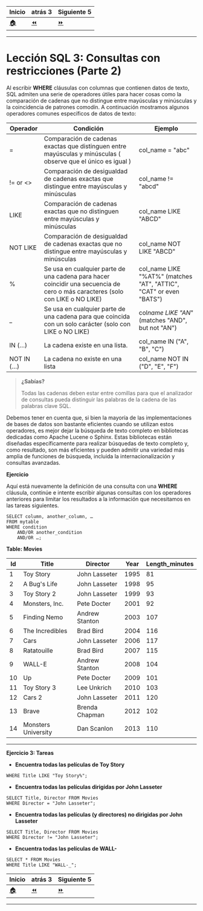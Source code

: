 | **Inicio**            | **atrás 3**                              | **Siguiente 5**              |
| --------------------- | ---------------------------------------- | ---------------------------- |
| [🏠](../../README.md) | [⏪](./3_consultas_con_restricciones.md) | [⏩](./5_filtrar_ordenar.md) |

---

# **Lección SQL 3: Consultas con restricciones (Parte 2)**

Al escribir **WHERE** cláusulas con columnas que contienen datos de texto, SQL admiten una serie de operadores útiles para hacer cosas como la comparación de cadenas que no distingue entre mayúsculas y minúsculas y la coincidencia de patrones comodín. A continuación mostramos algunos operadores comunes específicos de datos de texto:

| **Operador** | **Condición**                                                                                                                 | **Ejemplo**                                                        |
| ------------ | ----------------------------------------------------------------------------------------------------------------------------- | ------------------------------------------------------------------ |
| =            | Comparación de cadenas exactas que distinguen entre mayúsculas y minúsculas ( observe que el único es igual )                 | col_name = "abc"                                                   |
| != or <>     | Comparación de desigualdad de cadenas exactas que distingue entre mayúsculas y minúsculas                                     | col_name != "abcd"                                                 |
| LIKE         | Comparación de cadenas exactas que no distinguen entre mayúsculas y minúsculas                                                | col_name LIKE "ABCD"                                               |
| NOT LIKE     | Comparación de desigualdad de cadenas exactas que no distingue entre mayúsculas y minúsculas                                  | col_name NOT LIKE "ABCD"                                           |
| %            | Se usa en cualquier parte de una cadena para hacer coincidir una secuencia de cero o más caracteres (solo con LIKE o NO LIKE) | col_name LIKE "%AT%" (matches "AT", "ATTIC", "CAT" or even "BATS") |
| \_           | Se usa en cualquier parte de una cadena para que coincida con un solo carácter (solo con LIKE o NO LIKE)                      | col*name LIKE "AN*" (matches "AND", but not "AN")                  |
| IN (…)       | La cadena existe en una lista.                                                                                                | col_name IN ("A", "B", "C")                                        |
| NOT IN (…)   | La cadena no existe en una lista                                                                                              | col_name NOT IN ("D", "E", "F")                                    |

> **¿Sabías?**
>
> Todas las cadenas deben estar entre comillas para que el analizador de consultas pueda distinguir las palabras de la cadena de las palabras clave SQL.

Debemos tener en cuenta que, si bien la mayoría de las implementaciones de bases de datos son bastante eficientes cuando se utilizan estos operadores, es mejor dejar la búsqueda de texto completo en bibliotecas dedicadas como Apache Lucene o Sphinx. Estas bibliotecas están diseñadas específicamente para realizar búsquedas de texto completo y, como resultado, son más eficientes y pueden admitir una variedad más amplia de funciones de búsqueda, incluida la internacionalización y consultas avanzadas.

**Ejercicio**

Aquí está nuevamente la definición de una consulta con una **WHERE** cláusula, continúe e intente escribir algunas consultas con los operadores anteriores para limitar los resultados a la información que necesitamos en las tareas siguientes.

```
SELECT column, another_column, …
FROM mytable
WHERE condition
    AND/OR another_condition
    AND/OR …;
```

**Table: Movies**

| **Id** | **Title**           | **Director**   | **Year** | **Length_minutes** |
| ------ | ------------------- | -------------- | -------- | ------------------ |
| 1      | Toy Story           | John Lasseter  | 1995     | 81                 |
| 2      | A Bug's Life        | John Lasseter  | 1998     | 95                 |
| 3      | Toy Story 2         | John Lasseter  | 1999     | 93                 |
| 4      | Monsters, Inc.      | Pete Docter    | 2001     | 92                 |
| 5      | Finding Nemo        | Andrew Stanton | 2003     | 107                |
| 6      | The Incredibles     | Brad Bird      | 2004     | 116                |
| 7      | Cars                | John Lasseter  | 2006     | 117                |
| 8      | Ratatouille         | Brad Bird      | 2007     | 115                |
| 9      | WALL-E              | Andrew Stanton | 2008     | 104                |
| 10     | Up                  | Pete Docter    | 2009     | 101                |
| 11     | Toy Story 3         | Lee Unkrich    | 2010     | 103                |
| 12     | Cars 2              | John Lasseter  | 2011     | 120                |
| 13     | Brave               | Brenda Chapman | 2012     | 102                |
| 14     | Monsters University | Dan Scanlon    | 2013     | 110                |

---

**Ejercicio 3: Tareas**

- **Encuentra todas las películas de Toy Story**

```SELECT Title, Director FROM Movies
WHERE Title LIKE "Toy Story%";
```

- **Encuentra todas las películas dirigidas por John Lasseter**

```
SELECT Title, Director FROM Movies
WHERE Director = "John Lasseter";
```

- **Encuentra todas las películas (y directores) no dirigidas por John Lasseter**

```
SELECT Title, Director FROM Movies
WHERE Director != "John Lasseter";
```

- **Encuentra todas las películas de WALL-**

```
SELECT * FROM Movies
WHERE Title LIKE "WALL-_";
```

| **Inicio**            | **atrás 3**                              | **Siguiente 5**              |
| --------------------- | ---------------------------------------- | ---------------------------- |
| [🏠](../../README.md) | [⏪](./3_consultas_con_restricciones.md) | [⏩](./5_filtrar_ordenar.md) |

---
